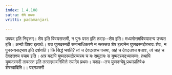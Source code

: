```yaml
---
index: 1.4.108
sutra: शेषे प्रथमः
vritti: padamanjari

---
```

उपपद इति निवृत्तम्। शेष इति विषयसप्तमी, न पुनः परत इति तदाह--शेष इति। मध्यमोत्तमविषयादन्य उच्यत इति। अन्यो विषय इत्यर्थः। यत्र युष्मदस्मदी समानाधिकरणे न स्तस्तत्र शेष इत्यनेन युष्मदस्मदोरभावः शेषः, न पुनरन्यसद्भाव इति दर्शयति। किं सिद्धं भवति? त्वं च देवदत्तश्च पचथः, अहं च देवदत्तश्च पचावः, त्वं चाहं च देवदत्तश्च पचाम इति। अत्र यद्यपि युष्मदस्मदोरन्यस्य च यः समुदायः स युष्मदस्मद्भ्यामन्यः, तथापि युष्मदस्मदी तावत्स्त इति तत्सद्भावनिमित्ते स्यादेव प्रथमः। यदाह--तत्र युष्मदन्येषु प्रथमप्रतिषेधः शेषत्वादिति।।
पदमञ्जरी